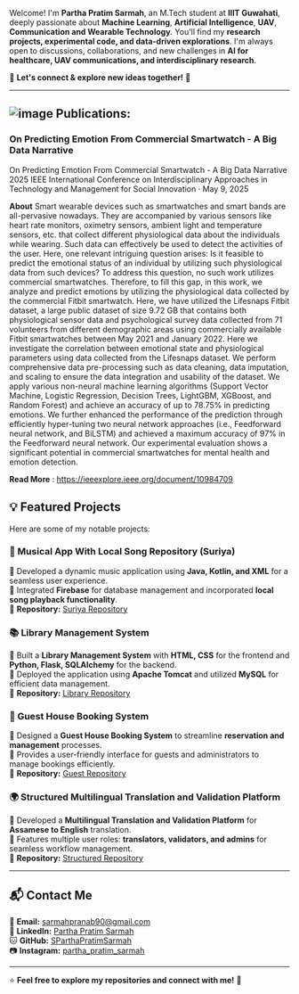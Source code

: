 Welcome! I'm **Partha Pratim Sarmah**, an M.Tech student at **IIIT Guwahati**, deeply passionate about **Machine Learning**, **Artificial Intelligence**, **UAV**, **Communication and Wearable Technology**.
You'll find my **research projects, experimental code, and data-driven explorations**. I'm always open to discussions, collaborations, and new challenges in **AI for healthcare, UAV communications, and interdisciplinary research**.  

📩 **Let's connect & explore new ideas together!** 🚀  

---
## ![image](https://github.com/user-attachments/assets/ffb48007-50d8-4349-aa22-9f06d6afaa2e) Publications:

### On Predicting Emotion From Commercial Smartwatch - A Big Data Narrative
On Predicting Emotion From Commercial Smartwatch - A Big Data Narrative
2025 IEEE International Conference on Interdisciplinary Approaches in Technology and Management for Social Innovation · May 9, 2025

**About**
Smart wearable devices such as smartwatches and smart bands are all-pervasive nowadays. They are accompanied by various sensors like heart rate monitors, oximetry sensors, ambient light and temperature sensors, etc. that collect different physiological data about the individuals while wearing. Such data can effectively be used to detect the activities of the user. Here, one relevant intriguing question arises: Is it feasible to predict the emotional status of an individual by utilizing such physiological data from such devices? To address this question, no such work utilizes commercial smartwatches. Therefore, to fill this gap, in this work, we analyze and predict emotions by utilizing the physiological data collected by the commercial Fitbit smartwatch. Here, we have utilized the Lifesnaps Fitbit dataset, a large public dataset of size 9.72 GB that contains both physiological sensor data and psychological survey data collected from 71 volunteers from different demographic areas using commercially available Fitbit smartwatches between May 2021 and January 2022. Here we investigate the correlation between emotional state and physiological parameters using data collected from the Lifesnaps dataset. We perform comprehensive data pre-processing such as data cleaning, data imputation, and scaling to ensure the data integration and usability of the dataset. We apply various non-neural machine learning algorithms (Support Vector Machine, Logistic Regression, Decision Trees, LightGBM, XGBoost, and Random Forest) and achieve an accuracy of up to 78.75% in predicting emotions. We further enhanced the performance of the prediction through efficiently hyper-tuning two neural network approaches (i.e., Feedforward neural network, and BiLSTM) and achieved a maximum accuracy of 97% in the Feedforward neural network. Our experimental evaluation shows a significant potential in commercial smartwatches for mental health and emotion detection.

**Read More** : https://ieeexplore.ieee.org/document/10984709 


## 💡 Featured Projects  
Here are some of my notable projects:

### 🎵 Musical App With Local Song Repository (**Suriya**)  
📌 Developed a dynamic music application using **Java, Kotlin, and XML** for a seamless user experience.  
🔹 Integrated **Firebase** for database management and incorporated **local song playback functionality**.  
🔗 **Repository:** [Suriya Repository](https://github.com/SParthaPratimSarmah/Suriya)  

### 📚 Library Management System  
📌 Built a **Library Management System** with **HTML, CSS** for the frontend and **Python, Flask, SQLAlchemy** for the backend.  
🔹 Deployed the application using **Apache Tomcat** and utilized **MySQL** for efficient data management.  
🔗 **Repository:** [Library Repository](https://github.com/SParthaPratimSarmah/Library_Management_System)  

### 🏨 Guest House Booking System  
📌 Designed a **Guest House Booking System** to streamline **reservation and management** processes.  
🔹 Provides a user-friendly interface for guests and administrators to manage bookings efficiently.  
🔗 **Repository:** [Guest Repository](https://github.com/SParthaPratimSarmah/Guest_House_Booking_System)  

### 🌍 Structured Multilingual Translation and Validation Platform  
📌 Developed a **Multilingual Translation and Validation Platform** for **Assamese to English** translation.  
🔹 Features multiple user roles: **translators, validators, and admins** for seamless workflow management.  
🔗 **Repository:** [Structured Repository](https://github.com/SParthaPratimSarmah/Structured_Multilingual_Translation_and_Validation_Platform)  

---

## 📬 Contact Me  
📧 **Email:** [sarmahpranab90@gmail.com](mailto:sarmahpranab90@gmail.com)  
💼 **LinkedIn:** [Partha Pratim Sarmah](https://www.linkedin.com/in/partha-pratim-sarmah/)  
🐱 **GitHub:** [SParthaPratimSarmah](https://github.com/SParthaPratimSarmah)  
📷 **Instagram:** [partha_pratim_sarmah](https://www.instagram.com/partha.pratim.sarmah/)  

---

⭐ **Feel free to explore my repositories and connect with me!** 🚀  
